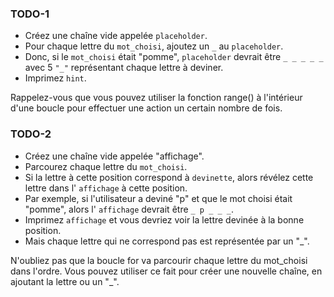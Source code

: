 ### TODO-1
- Créez une chaîne vide appelée `placeholder`.
- Pour chaque lettre du `mot_choisi`, ajoutez un `_` au `placeholder`.
- Donc, si le `mot_choisi` était "pomme", `placeholder` devrait être `_ _ _ _ _` avec 5 `"_"` représentant chaque lettre à deviner.
- Imprimez `hint`.

<div class="hint">
  Rappelez-vous que vous pouvez utiliser la fonction range() à l'intérieur d'une boucle pour effectuer une action un certain nombre de fois.
</div>


### TODO-2
- Créez une chaîne vide appelée "affichage".
- Parcourez chaque lettre du `mot_choisi`.
- Si la lettre à cette position correspond à `devinette`, alors révélez cette lettre dans l' `affichage` à cette position.
- Par exemple, si l'utilisateur a deviné "p" et que le mot choisi était "pomme", alors l' `affichage` devrait être `_ p _ _ _`.
- Imprimez `affichage` et vous devriez voir la lettre devinée à la bonne position.
- Mais chaque lettre qui ne correspond pas est représentée par un "_".

<div class="hint">
  N'oubliez pas que la boucle for va parcourir chaque lettre du mot_choisi dans l'ordre. Vous pouvez utiliser ce fait pour créer une nouvelle chaîne, en ajoutant la lettre ou un "_".
</div>